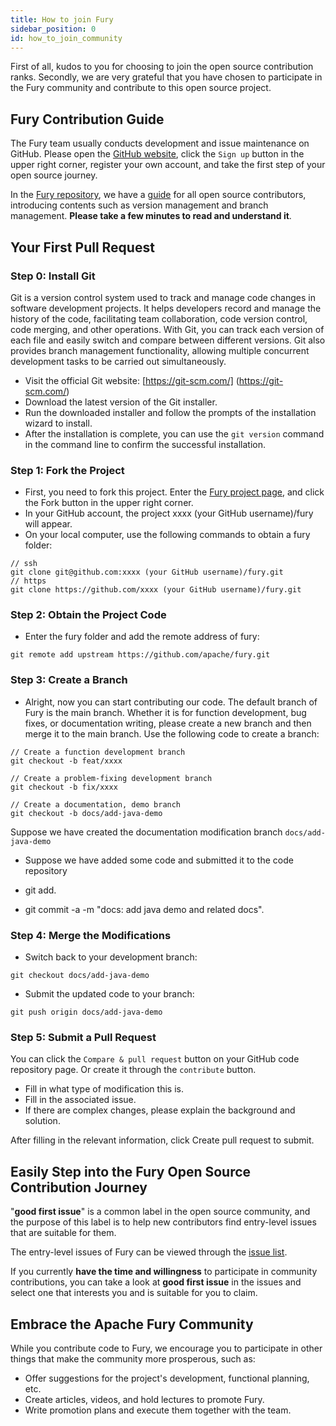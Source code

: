 ```yaml
---
title: How to join Fury
sidebar_position: 0
id: how_to_join_community
---
```


First of all, kudos to you for choosing to join the open source contribution ranks. Secondly, we are very grateful that you have chosen to participate in the Fury community and contribute to this open source project.

## Fury Contribution Guide

The Fury team usually conducts development and issue maintenance on GitHub. Please open the [GitHub website](https://github.com/), click the `Sign up` button in the upper right corner, register your own account, and take the first step of your open source journey.

In the [Fury repository](https://github.com/apache/fury), we have a [guide](https://fury.apache.org/zh-CN/docs/community/) for all open source contributors, introducing contents such as version management and branch management. **Please take a few minutes to read and understand it**.

## Your First Pull Request

### Step 0: Install Git

Git is a version control system used to track and manage code changes in software development projects. It helps developers record and manage the history of the code, facilitating team collaboration, code version control, code merging, and other operations. With Git, you can track each version of each file and easily switch and compare between different versions. Git also provides branch management functionality, allowing multiple concurrent development tasks to be carried out simultaneously.

- Visit the official Git website: [https://git-scm.com/] (https://git-scm.com/)
- Download the latest version of the Git installer.
- Run the downloaded installer and follow the prompts of the installation wizard to install.
- After the installation is complete, you can use the `git version` command in the command line to confirm the successful installation.

### Step 1: Fork the Project

- First, you need to fork this project. Enter the [Fury project page](https://github.com/apache/fury), and click the Fork button in the upper right corner.
- In your GitHub account, the project xxxx (your GitHub username)/fury will appear.
- On your local computer, use the following commands to obtain a fury folder:

```
// ssh
git clone git@github.com:xxxx (your GitHub username)/fury.git
// https
git clone https://github.com/xxxx (your GitHub username)/fury.git
```

### Step 2: Obtain the Project Code

- Enter the fury folder and add the remote address of fury:

```
git remote add upstream https://github.com/apache/fury.git
```

### Step 3: Create a Branch

- Alright, now you can start contributing our code. The default branch of Fury is the main branch. Whether it is for function development, bug fixes, or documentation writing, please create a new branch and then merge it to the main branch. Use the following code to create a branch:

```
// Create a function development branch
git checkout -b feat/xxxx

// Create a problem-fixing development branch
git checkout -b fix/xxxx

// Create a documentation, demo branch
git checkout -b docs/add-java-demo
```

Suppose we have created the documentation modification branch `docs/add-java-demo`

- Suppose we have added some code and submitted it to the code repository

- git add.

- git commit -a -m "docs: add java demo and related docs".

### Step 4: Merge the Modifications

- Switch back to your development branch:

```
git checkout docs/add-java-demo
```

- Submit the updated code to your branch:

```
git push origin docs/add-java-demo
```

### Step 5: Submit a Pull Request

You can click the `Compare & pull request` button on your GitHub code repository page. Or create it through the `contribute` button.

- Fill in what type of modification this is.
- Fill in the associated issue.
- If there are complex changes, please explain the background and solution.

After filling in the relevant information, click Create pull request to submit.

## **Easily Step into the Fury Open Source Contribution Journey**

"**good first issue**" is a common label in the open source community, and the purpose of this label is to help new contributors find entry-level issues that are suitable for them.

The entry-level issues of Fury can be viewed through the [issue list](https://github.com/apache/fury/issues).

If you currently **have the time and willingness** to participate in community contributions, you can take a look at **good first issue** in the issues and select one that interests you and is suitable for you to claim.

## Embrace the Apache Fury Community

While you contribute code to Fury, we encourage you to participate in other things that make the community more prosperous, such as:

- Offer suggestions for the project's development, functional planning, etc.
- Create articles, videos, and hold lectures to promote Fury.
- Write promotion plans and execute them together with the team. 